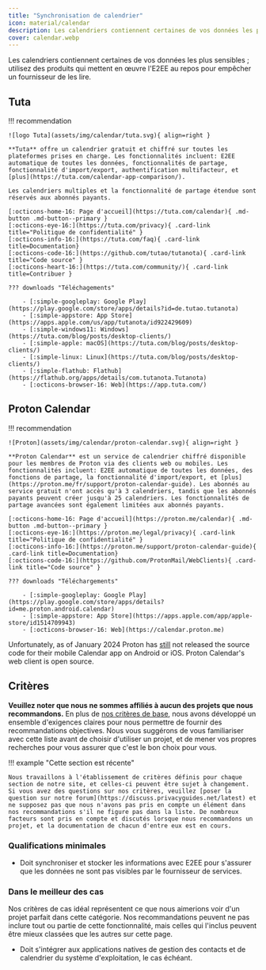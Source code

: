 ```yaml
---
title: "Synchronisation de calendrier"
icon: material/calendar
description: Les calendriers contiennent certaines de vos données les plus sensibles ; utilisez des produits qui implémentent le chiffrement au repos.
cover: calendar.webp
---
```


Les calendriers contiennent certaines de vos données les plus sensibles ; utilisez des produits qui mettent en œuvre l'E2EE au repos pour empêcher un fournisseur de les lire.

## Tuta

!!! recommendation

    ![logo Tuta](assets/img/calendar/tuta.svg){ align=right }
    
    **Tuta** offre un calendrier gratuit et chiffré sur toutes les plateformes prises en charge. Les fonctionnalités incluent: E2EE automatique de toutes les données, fonctionnalités de partage, fonctionnalité d'import/export, authentification multifacteur, et [plus](https://tuta.com/calendar-app-comparison/).
    
    Les calendriers multiples et la fonctionnalité de partage étendue sont réservés aux abonnés payants.
    
    [:octicons-home-16: Page d'accueil](https://tuta.com/calendar){ .md-button .md-button--primary }
    [:octicons-eye-16:](https://tuta.com/privacy){ .card-link title="Politique de confidentialité" }
    [:octicons-info-16:](https://tuta.com/faq){ .card-link title=Documentation}
    [:octicons-code-16:](https://github.com/tutao/tutanota){ .card-link title="Code source" }
    [:octicons-heart-16:](https://tuta.com/community/){ .card-link title=Contribuer }
    
    ??? downloads "Téléchagements"
    
        - [:simple-googleplay: Google Play](https://play.google.com/store/apps/details?id=de.tutao.tutanota)
        - [:simple-appstore: App Store](https://apps.apple.com/us/app/tutanota/id922429609)
        - [:simple-windows11: Windows](https://tuta.com/blog/posts/desktop-clients/)
        - [:simple-apple: macOS](https://tuta.com/blog/posts/desktop-clients/)
        - [:simple-linux: Linux](https://tuta.com/blog/posts/desktop-clients/)
        - [:simple-flathub: Flathub](https://flathub.org/apps/details/com.tutanota.Tutanota)
        - [:octicons-browser-16: Web](https://app.tuta.com/)

## Proton Calendar

!!! recommendation

    ![Proton](assets/img/calendar/proton-calendar.svg){ align=right }
    
    **Proton Calendar** est un service de calendrier chiffré disponible pour les membres de Proton via des clients web ou mobiles. Les fonctionnalités incluent: E2EE automatique de toutes les données, des fonctions de partage, la fonctionnalité d'import/export, et [plus](https://proton.me/fr/support/proton-calendar-guide). Les abonnés au service gratuit n'ont accès qu'à 3 calendriers, tandis que les abonnés payants peuvent créer jusqu'à 25 calendriers. Les fonctionnalités de partage avancées sont également limitées aux abonnés payants.
    
    [:octicons-home-16: Page d'accueil](https://proton.me/calendar){ .md-button .md-button--primary }
    [:octicons-eye-16:](https://proton.me/legal/privacy){ .card-link title="Politique de confidentialité" }
    [:octicons-info-16:](https://proton.me/support/proton-calendar-guide){ .card-link title=Documentation}
    [:octicons-code-16:](https://github.com/ProtonMail/WebClients){ .card-link title="Code source" }
    
    ??? downloads "Téléchargements"
    
        - [:simple-googleplay: Google Play](https://play.google.com/store/apps/details?id=me.proton.android.calendar)
        - [:simple-appstore: App Store](https://apps.apple.com/app/apple-store/id1514709943)
        - [:octicons-browser-16: Web](https://calendar.proton.me)

Unfortunately, as of January 2024 Proton has [still](https://discuss.privacyguides.net/t/proton-calendar-is-not-open-source-mobile/14656/8) not released the source code for their mobile Calendar app on Android or iOS. Proton Calendar's web client is open source.

## Critères

**Veuillez noter que nous ne sommes affiliés à aucun des projets que nous recommandons.** En plus de [nos critères de base](about/criteria.md), nous avons développé un ensemble d'exigences claires pour nous permettre de fournir des recommandations objectives. Nous vous suggérons de vous familiariser avec cette liste avant de choisir d'utiliser un projet, et de mener vos propres recherches pour vous assurer que c'est le bon choix pour vous.

!!! example "Cette section est récente"

    Nous travaillons à l'établissement de critères définis pour chaque section de notre site, et celles-ci peuvent être sujet à changement. Si vous avez des questions sur nos critères, veuillez [poser la question sur notre forum](https://discuss.privacyguides.net/latest) et ne supposez pas que nous n'avons pas pris en compte un élément dans nos recommandations s'il ne figure pas dans la liste. De nombreux facteurs sont pris en compte et discutés lorsque nous recommandons un projet, et la documentation de chacun d'entre eux est en cours.

### Qualifications minimales

- Doit synchroniser et stocker les informations avec E2EE pour s'assurer que les données ne sont pas visibles par le fournisseur de services.

### Dans le meilleur des cas

Nos critères de cas idéal représentent ce que nous aimerions voir d'un projet parfait dans cette catégorie. Nos recommandations peuvent ne pas inclure tout ou partie de cette fonctionnalité, mais celles qui l'inclus peuvent être mieux classées que les autres sur cette page.

- Doit s'intégrer aux applications natives de gestion des contacts et de calendrier du système d'exploitation, le cas échéant.
